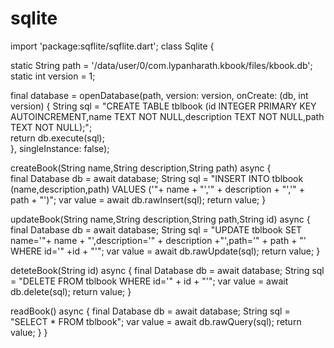 # sqlite
import 'package:sqflite/sqflite.dart';
class Sqlite {
  
  static String path = '/data/user/0/com.lypanharath.kbook/files/kbook.db';
  static int version = 1;

  final database = openDatabase(path, version: version, onCreate: (db, int version) {
    String sql =  "CREATE TABLE tblbook (id INTEGER PRIMARY KEY AUTOINCREMENT,name TEXT NOT NULL,description TEXT NOT NULL,path TEXT NOT NULL);";    
    return db.execute(sql);  
    },
    singleInstance: false);
  

  createBook(String name,String description,String path) async {  
    final Database db = await database;
    String sql = "INSERT INTO tblbook (name,description,path) VALUES ('"+ name + "','" + description + "','" + path + "')";
    var value = await db.rawInsert(sql);
    return value;
  }

  updateBook(String name,String description,String path,String id) async {
    final Database db = await database;
    String sql = "UPDATE tblbook SET name='"+ name + "',description='" + description +"',path='" + path + "' WHERE id='" +id + "'";
    var value = await db.rawUpdate(sql);
    return value;
  }

  deteteBook(String id) async {
    final Database db = await database;
    String sql = "DELETE FROM tblbook WHERE id='" + id + "'";
    var value = await db.delete(sql);
    return value;
  }

  readBook() async {
    final Database db = await database;
    String sql = "SELECT * FROM tblbook";
    var value = await db.rawQuery(sql);
    return value;
  }
}
